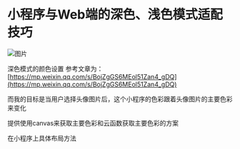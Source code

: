 # 小程序与Web端的深色、浅色模式适配技巧

![图片](https://user-gold-cdn.xitu.io/2020/3/26/17114186fcf03253?w=824&h=756&f=png&s=92404)

深色模式的颜色设置 参考文章为：[https://mp.weixin.qq.com/s/BojZgGS6MEol51Zan4_gDQ](https://mp.weixin.qq.com/s/BojZgGS6MEol51Zan4_gDQ)

而我的目标是当用户选择头像图片后，这个小程序的色彩跟着头像图片的主要色彩来变化

提供使用canvas来获取主要色彩和云函数获取主要色彩的方案

在小程序上具体布局方法